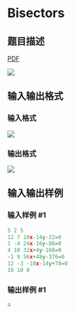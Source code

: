 # Bisectors

## 题目描述

[problemUrl]: https://uva.onlinejudge.org/index.php?option=com_onlinejudge&Itemid=8&category=226&page=show_problem&problem=2919

[PDF](https://uva.onlinejudge.org/external/118/p11819.pdf)

![](https://cdn.luogu.com.cn/upload/vjudge_pic/UVA11819/cd7a8101abb19d498f9dfc9589208ed656d77c82.png)

## 输入输出格式

### 输入格式

![](https://cdn.luogu.com.cn/upload/vjudge_pic/UVA11819/d712fec6f1b1f27f9efce93e7db107f6cb50a403.png)

### 输出格式

![](https://cdn.luogu.com.cn/upload/vjudge_pic/UVA11819/b55e2df28d925fa3a0ecb43729c4306ed6c92bb2.png)

## 输入输出样例

### 输入样例 #1

```cpp
5 2 5
12 7 10x-14y-22=0
1 -4 24x-16y-88=0
4 10 32x+4y-168=0
-1 9 56x+48y-376=0
12 -3 -10x-14y+78=0
10 10 0
```


### 输出样例 #1

```cpp
4
```


